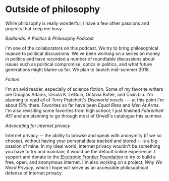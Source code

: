Outside of philosophy
================================

While philosophy is really wonderful, I have a few other passions and projects that keep me busy. 

*Badlands: A Politics & Philosophy Podcast*

I'm one of the collaborators on this podcast. We try to bring philosophical nuance to political discussions. We've been working on a series on money in politics and have recorded a number of roundtable discussions about issues such as political compromise, optics in politics, and what future generations might blame us for. We plan to launch mid-summer 2018.

*Fiction*

I'm an avid reader, especially of science fiction. Some of my favorite writers are Douglas Adams, Ursula K. LeGuin, Octavia Butler, and Cixin Liu. I'm planning to read all of Terry Pratchett's *Discworld* novels --- at this point I'm about 15% there. Favorites so far have been *Equal Rites* and *Men At Arms.* I'm also revisiting some favorites from high school; I just finished *Fahrenheit 451* and am planning to go through most of Orwell's catalogue this summer.

*Advocating for internet privacy*

Internet privacy -- the ability to browse and speak with anonymity (if we so choose), without having your personal data tracked and stored -- is a big passion of mine. In my ideal world, internet privacy wouldn't be something you have to try and maintain; it would be the default online experience. I support and donate to the [Electronic Frontier Foundation](https://eff.org) to try to build a free, open, and anonymous internet. I'm also working on a project, *Why We Need Privacy*, which I hope will serve as an accessible philosophical defense of internet privacy. 



